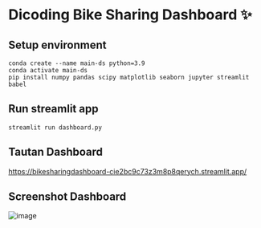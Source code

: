 # Dicoding Bike Sharing Dashboard ✨

## Setup environment
```
conda create --name main-ds python=3.9
conda activate main-ds
pip install numpy pandas scipy matplotlib seaborn jupyter streamlit babel
```

## Run streamlit app
```
streamlit run dashboard.py
```

## Tautan Dashboard

https://bikesharingdashboard-cie2bc9c73z3m8p8qerych.streamlit.app/

## Screenshot Dashboard

![image](https://github.com/Mukabatak/bikesharingdashboard/assets/114991629/6a200288-b869-4489-b080-3a261030b0c1)
